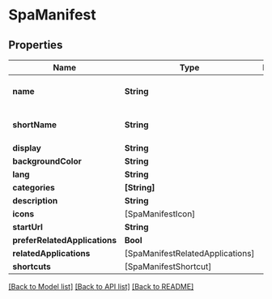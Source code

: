 # SpaManifest

## Properties
Name | Type | Description | Notes
------------ | ------------- | ------------- | -------------
**name** | **String** |  | [optional] [default to "Funkwhale"]
**shortName** | **String** |  | [optional] [default to "Funkwhale"]
**display** | **String** |  | [optional] 
**backgroundColor** | **String** |  | [optional] 
**lang** | **String** |  | [optional] 
**categories** | **[String]** |  | [optional] 
**description** | **String** |  | [optional] 
**icons** | [SpaManifestIcon] |  | [optional] 
**startUrl** | **String** |  | [optional] 
**preferRelatedApplications** | **Bool** |  | [optional] 
**relatedApplications** | [SpaManifestRelatedApplications] |  | [optional] 
**shortcuts** | [SpaManifestShortcut] |  | [optional] 

[[Back to Model list]](../README.md#documentation-for-models) [[Back to API list]](../README.md#documentation-for-api-endpoints) [[Back to README]](../README.md)



